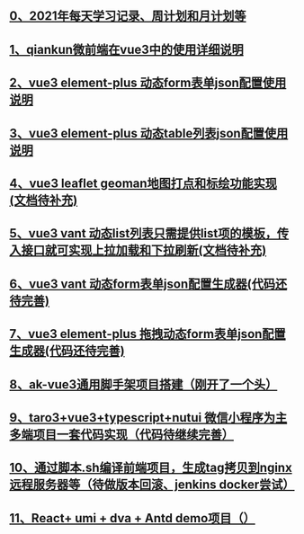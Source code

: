 ##  [0、2021年每天学习记录、周计划和月计划等](https://github.com/aehyok/2021)

##  [1、qiankun微前端在vue3中的使用详细说明](https://github.com/aehyok/vue-qiankun/blob/dev/docs/qiankun.md)

##  [2、vue3 element-plus 动态form表单json配置使用说明](https://github.com/aehyok/vue-qiankun/blob/dev/docs/formconfig.md)

##  [3、vue3 element-plus 动态table列表json配置使用说明](https://github.com/aehyok/vue-qiankun/blob/dev/docs/tableconfig.md)

##  [4、vue3 leaflet  geoman地图打点和标绘功能实现(文档待补充)](https://github.com/aehyok/vue-qiankun/tree/dev/map-app)

##  [5、vue3 vant 动态list列表只需提供list项的模板，传入接口就可实现上拉加载和下拉刷新(文档待补充)](https://github.com/aehyok/vue-qiankun/blob/dev/vite-h5/src/components/list/index.vue)

##  [6、vue3 vant 动态form表单json配置生成器(代码还待完善)](https://github.com/aehyok/vue-qiankun/blob/dev/vite-h5/src/components/form/index.vue)

##  [7、vue3 element-plus 拖拽动态form表单json配置生成器(代码还待完善)](https://github.com/aehyok/vue-qiankun/blob/dev/webpapck-app/src/views/DynamicFormDesign.vue)

##  [8、ak-vue3通用脚手架项目搭建（刚开了一个头）](https://github.com/aehyok/ak-vue3)

##  [9、taro3+vue3+typescript+nutui 微信小程序为主多端项目一套代码实现（代码待继续完善）](https://github.com/aehyok/taro-vue3-miniprogram)

##  [10、通过脚本.sh编译前端项目，生成tag拷贝到nginx远程服务器等（待做版本回滚、jenkins docker尝试）](https://github.com/aehyok/2021/blob/main/2021-08-07-dvs-build.sh)

##  [11、React+ umi + dva + Antd demo项目（）](https://github.com/aehyok/vue-qiankun/blob/dev/react-app)
